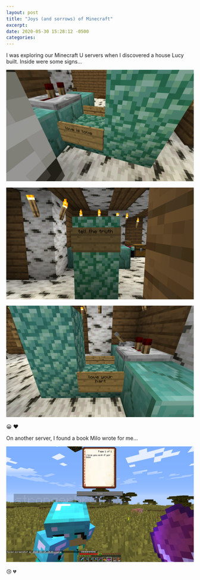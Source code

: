 ```yaml
---
layout: post
title: "Joys (and sorrows) of Minecraft"
excerpt: 
date: 2020-05-30 15:28:12 -0500
categories: 
---
```


I was exploring our Minecraft U servers when I discovered a house Lucy built. Inside were some signs... 

![](/assets/2020/05/2020-05-28_20.45.44.png)

![](/assets/2020/05/2020-05-28_20.45.49.png)

![](/assets/2020/05/2020-05-28_20.45.55.png)

😀 ❤️

On another server, I found a book Milo wrote for me...

![](/assets/2020/05/2020-05-25_20.08.15.png)

😢 💔

